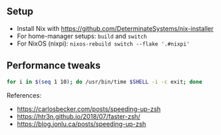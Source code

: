 ## Setup

- Install Nix with <https://github.com/DeterminateSystems/nix-installer>
- For home-manager setups: `build` and `switch`
- For NixOS (nixpi): `nixos-rebuild switch --flake '.#nixpi'`

## Performance tweaks

``` bash
for i in $(seq 1 10); do /usr/bin/time $SHELL -i -c exit; done
```

References:

- <https://carlosbecker.com/posts/speeding-up-zsh>
- <https://htr3n.github.io/2018/07/faster-zsh/>
- <https://blog.jonlu.ca/posts/speeding-up-zsh>
